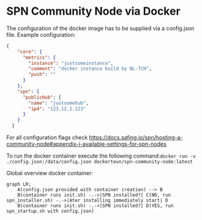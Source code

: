 # SPN Community Node via Docker

The configuration of the docker image has to be supplied via a config.json file.
Example configuration:
```json
{
    "core": {
      "metrics": {
        "instance": "justsomeinstance",
        "comment": "docker instance build by NL-TCH",
        "push": ""
      }
    },
    "spn": {
      "publicHub": {
        "name": "justsomehub",
        "ip4": "123.12.1.123"
      }
    }
  }
```

For all configuration flags check https://docs.safing.io/spn/hosting-a-community-node#appendix-i-available-settings-for-spn-nodes

To run the docker container execute the following command:`docker run -v ./config.json:/data/config.json dockerteun/spn-community-node:latest`


Global overview docker container:

```mermaid
graph LR;
    A(config.json provided with container creation) --> B
    B(container runs init.sh) -.->|SPN installed?| C(NO, run spn_installer.sh) -.->|Ater installing immediately start| D
    B(container runs init.sh) -.->|SPN installed?| D(YES, run spn_startup.sh with config.json)
```
